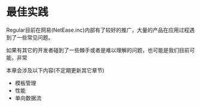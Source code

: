 
# 最佳实践

Regular目前在网易(NetEase.inc)内部有了较好的推广，大量的产品在应用过程遇到了一些常见问题。

如果有其它的开发者碰到了一些棘手或者是难以理解的问题，也可能是我们目前可能，非常

本章会涉及以下内容(不定期更新其它章节)

- 模板管理
- 性能
- 单向数据流